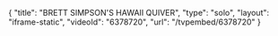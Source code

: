 {
    "title": "BRETT SIMPSON'S HAWAII QUIVER",
    "type": "solo",
    "layout": "iframe-static",
    "videoId": "6378720",
    "url": "\/tvpembed\/6378720"
}
